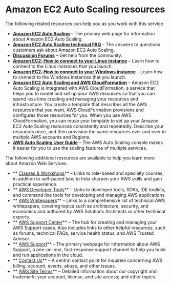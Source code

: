 # Amazon EC2 Auto Scaling resources<a name="as-resources"></a>

The following related resources can help you as you work with this service\.
+ **[Amazon EC2 Auto Scaling](https://aws.amazon.com/ec2/autoscaling/)** – The primary web page for information about Amazon EC2 Auto Scaling\.
+ **[Amazon EC2 Auto Scaling technical FAQ](https://aws.amazon.com/ec2/autoscaling/faqs/)** – The answers to questions customers ask about Amazon EC2 Auto Scaling\.
+ **[Discussion Forums](https://forums.aws.amazon.com/forum.jspa?forumID=291)** – Get help from the community\.
+ **[Amazon EC2: How to connect to your Linux instance](https://docs.aws.amazon.com/AWSEC2/latest/UserGuide/AccessingInstances.html)** – Learn how to connect to the Linux instances that you launch\.
+ **[Amazon EC2: How to connect to your Windows instance](https://docs.aws.amazon.com/AWSEC2/latest/WindowsGuide/connecting_to_windows_instance.html)** – Learn how to connect to the Windows instances that you launch\.
+ **[Amazon EC2 Auto Scaling and AWS CloudFormation](https://docs.aws.amazon.com/AWSCloudFormation/latest/UserGuide/AWS_AutoScaling.html)** – Amazon EC2 Auto Scaling is integrated with AWS CloudFormation, a service that helps you to model and set up your AWS resources so that you can spend less time creating and managing your resources and infrastructure\. You create a template that describes all the AWS resources that you want, AWS CloudFormation provisions and configures those resources for you\. When you use AWS CloudFormation, you can reuse your template to set up your Amazon EC2 Auto Scaling resources consistently and repeatedly\. Describe your resources once, and then provision the same resources over and over in multiple AWS accounts and Regions\.
+ **[AWS Auto Scaling User Guide](https://docs.aws.amazon.com/autoscaling/plans/userguide/)** – The AWS Auto Scaling console makes it easier for you to use the scaling features of multiple services\.

The following additional resources are available to help you learn more about Amazon Web Services\.
+ ** [Classes & Workshops](https://aws.amazon.com/training/course-descriptions/)** – Links to role\-based and specialty courses, in addition to self\-paced labs to help sharpen your AWS skills and gain practical experience\.
+ ** [AWS Developer Tools](https://aws.amazon.com/tools/)** – Links to developer tools, SDKs, IDE toolkits, and command line tools for developing and managing AWS applications\.
+ ** [AWS Whitepapers](https://aws.amazon.com/whitepapers/)** – Links to a comprehensive list of technical AWS whitepapers, covering topics such as architecture, security, and economics and authored by AWS Solutions Architects or other technical experts\.
+ ** [AWS Support Center](https://console.aws.amazon.com/support/home#/)** – The hub for creating and managing your AWS Support cases\. Also includes links to other helpful resources, such as forums, technical FAQs, service health status, and AWS Trusted Advisor\.
+ ** [AWS Support](https://aws.amazon.com/premiumsupport/)** – The primary webpage for information about AWS Support, a one\-on\-one, fast\-response support channel to help you build and run applications in the cloud\.
+ ** [Contact Us](https://aws.amazon.com/contact-us/)** – A central contact point for inquiries concerning AWS billing, account, events, abuse, and other issues\. 
+ ** [AWS Site Terms](https://aws.amazon.com/terms/)** – Detailed information about our copyright and trademark; your account, license, and site access; and other topics\.